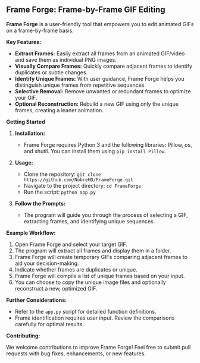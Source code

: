 ## Frame Forge: Frame-by-Frame GIF Editing

**Frame Forge** is a user-friendly tool that empowers you to edit animated GIFs on a frame-by-frame basis. 

**Key Features:**

* **Extract Frames:** Easily extract all frames from an animated GIF/video and save them as individual PNG images.
* **Visually Compare Frames:** Quickly compare adjacent frames to identify duplicates or subtle changes.
* **Identify Unique Frames:**  With user guidance, Frame Forge helps you distinguish unique frames from repetitive sequences.
* **Selective Removal:** Remove unwanted or redundant frames to optimize your GIF.
* **Optional Reconstruction:** Rebuild a new GIF using only the unique frames, creating a leaner animation.

**Getting Started**

1. **Installation:**
   - Frame Forge requires Python 3 and the following libraries: Pillow,  os, and shutil. You can install them using `pip install Pillow`.

2. **Usage:**
   - Clone the repository: `git clone https://github.com/NobreHD/FrameForge.git`
   - Navigate to the project directory: `cd FrameForge`
   - Run the script: `python app.py`

3. **Follow the Prompts:**
   - The program will guide you through the process of selecting a GIF, extracting frames, and identifying unique sequences.

**Example Workflow:**

1. Open Frame Forge and select your target GIF.
2. The program will extract all frames and display them in a folder.
3. Frame Forge will create temporary GIFs comparing adjacent frames to aid your decision-making.
4. Indicate whether frames are duplicates or unique. 
5. Frame Forge will compile a list of unique frames based on your input.
6. You can choose to copy the unique image files and optionally reconstruct a new, optimized GIF.

**Further Considerations:**

* Refer to the `app.py` script for detailed function definitions. 
* Frame identification requires user input. Review the comparisons carefully for optimal results.

**Contributing:**

We welcome contributions to improve Frame Forge! Feel free to submit pull requests with bug fixes, enhancements, or new features.
